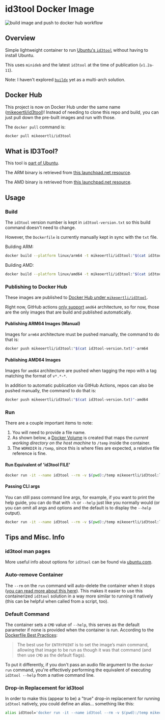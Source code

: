 # id3tool Docker Image

![build image and push to docker hub workflow](https://github.com/mikeoertli/id3tool-docker/actions/workflows/publish-image-to-docker-hub.yml/badge.svg)

## Overview

Simple lightweight container to run [Ubuntu's `id3tool`](http://manpages.ubuntu.com/manpages/focal/man1/id3tool.1.html) without having to install Ubuntu.

This uses `minideb` and the latest `id3tool` at the time of publication (`v1.2a-11`).

Note: I haven't explored [`buildx`](https://docs.docker.com/desktop/multi-arch/) yet as a multi-arch solution.

## Docker Hub

This project is now on Docker Hub under the same name ([mikeoertli/id3tool](https://hub.docker.com/r/mikeoertli/id3tool))! Instead of needing to clone this repo and build, you can just pull down the pre-built images and run with those.

The `docker pull` command is:

```bash
docker pull mikeoertli/id3tool
```

## What is ID3Tool?

This tool is [part of Ubuntu](http://manpages.ubuntu.com/manpages/focal/man1/id3tool.1.html).

The ARM binary is retrieved from [this launchpad.net resource](https://launchpad.net/ubuntu/focal/arm64/id3tool/1.2a-11).

The AMD binary is retrieved from [this launchpad.net resource](https://launchpad.net/ubuntu/focal/amd64/id3tool/1.2a-11).

## Usage

### Build

The `id3tool` version number is kept in `id3tool-version.txt` so this build command doesn't need to change.

However, the `Dockerfile` is currently manually kept in sync with the `txt` file.

Building ARM:

```bash
docker build --platform linux/arm64 -t mikeoertli/id3tool:"$(cat id3tool-version.txt)-arm64" -t mikeoertli/id3tool:latest-arm64 .
```

Building AMD:

```bash
docker build --platform linux/amd64 -t mikeoertli/id3tool:"$(cat id3tool-version.txt)-amd64" -t mikeoertli/id3tool:latest-amd64 -f Dockerfile.amd64 .
```

### Publishing to Docker Hub

These images are published to [Docker Hub under `mikeoertli/id3tool`](https://hub.docker.com/r/mikeoertli/id3tool/tags).

Right now, GitHub actions [only support](https://www.mess.org/2022/01/17/Creating-a-linux-arm64-github-actions-runner/) `amd64` architecture, so for now, those are the only images that are build and published automatically.

#### Publishing ARM64 Images (Manual)

Images for `arm64` architecture must be pushed manually, the command to do that is:

```bash
docker push mikeoertli/id3tool:"$(cat id3tool-version.txt)"-arm64
```

#### Publishing AMD64 Images

Images for `amd64` architecture are pushed when tagging the repo with a tag matching the format of `v*.*-*`.

In addition to automatic publication via GitHub Actions, repos can also be pushed manually, the command to do that is:

```bash
docker push mikeoertli/id3tool:"$(cat id3tool-version.txt)"-amd64
```

### Run

There are a couple important items to note:

1. You will need to provide a file name.
2. As shown below, a [Docker Volume](https://docs.docker.com/storage/volumes/) is created that maps the *current working directory on the host machine* to `/temp` inside the container.
3. The `WORKDIR` is `/temp`, since this is where files are expected, a relative file reference is fine.

#### Run Equivalent of 'id3tool FILE'

```bash
docker run -it --name id3tool --rm -v $(pwd):/temp mikeoertli/id3tool:latest-arm64 <switches> "<FILE>"
```

#### Passing CLI args

You can still pass command line args, for example, if you want to print the help guide, you can do that with `-h` or `--help` just like you normally would (or you can omit all args and options and the default is to display the `--help` output).

```bash
docker run -it --name id3tool --rm -v $(pwd):/temp mikeoertli/id3tool:latest-arm64 --help
```

## Tips and Misc. Info

### id3tool man pages

More useful info about options for `id3tool` can be found via [ubuntu.com](http://manpages.ubuntu.com/manpages/focal/man1/id3tool.1.html).

### Auto-remove Container

The `--rm` on the `run` command will auto-delete the container when it stops ([you can read more about this here](https://docs.docker.com/engine/reference/commandline/rm/)). This makes it easier to use this containerized `id3tool` solution in a way more similar to running it natively (this can be helpful when called from a script, too).

### Default Command

The container sets a `CMD` value of `--help`, this serves as the default parameter if none is provided when the container is run. According to the [Dockerfile Best Practices](https://docs.docker.com/develop/develop-images/dockerfile_best-practices/#entrypoint):
> The best use for `ENTRYPOINT` is to set the image’s main command, allowing that image to be run as though it was that command (and then use `CMD` as the default flags).

To put it differently, if you don't pass an audio file argument to the `docker run` command, you're effectively performing the equivalent of executing `id3tool --help` from a native command line.

### Drop-in Replacement for id3tool

In order to make this (appear to be) a "true" drop-in replacement for running `id3tool` natively, you could define an alias... something like this:

```bash
alias id3tool='docker run -it --name id3tool --rm -v $(pwd):/temp mikeoertli/id3tool:latest-arm64'
```
